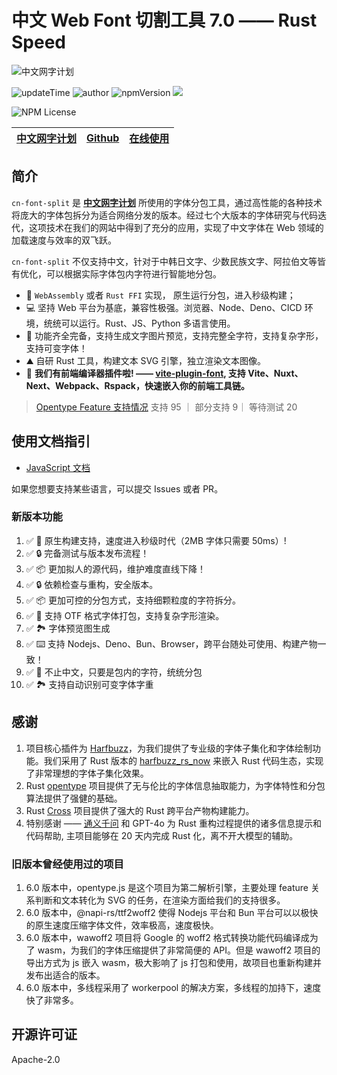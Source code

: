 # 中文 Web Font 切割工具 7.0 —— Rust Speed

![中文网字计划](/assets/chinese-fonts.png)

![updateTime](https://img.shields.io/badge/更新时间-2024/07/16-green)
![author](https://img.shields.io/badge/author-江夏尧-green)
![npmVersion](https://img.shields.io/badge/LTS_version-5.1.0-green)
[![](https://data.jsdelivr.com/v1/package/npm/cn-font-split/badge)](https://www.jsdelivr.com/package/npm/cn-font-split)

![NPM License](https://img.shields.io/npm/l/%40konghayao%2Fcn-font-split)

| [中文网字计划](https://chinese-font.netlify.app/) | [Github](https://github.com/KonghaYao/cn-font-split) | [在线使用](https://chinese-font.netlify.app/online-split/) |
| ------------------------------------------------- | ---------------------------------------------------- | ---------------------------------------------------------- |

## 简介

`cn-font-split` 是 **[中文网字计划](https://chinese-font.netlify.app/)** 所使用的字体分包工具，通过高性能的各种技术将庞大的字体包拆分为适合网络分发的版本。经过七个大版本的字体研究与代码迭代，这项技术在我们的网站中得到了充分的应用，实现了中文字体在 Web 领域的加载速度与效率的双飞跃。

`cn-font-split` 不仅支持中文，针对于中韩日文字、少数民族文字、阿拉伯文等皆有优化，可以根据实际字体包内字符进行智能地分包。

- 🚀 `WebAssembly` 或者 `Rust FFI` 实现， 原生运行分包，进入秒级构建；
- 💻 坚持 Web 平台为基底，兼容性极强。浏览器、Node、Deno、CICD 环境，统统可以运行。Rust、JS、Python 多语言使用。
- 🔧 功能齐全完备，支持生成文字图片预览，支持完整全字符，支持复杂字形，支持可变字体！
- ⛰️ 自研 Rust 工具，构建文本 SVG 引擎，独立渲染文本图像。
- 🚄 **我们有前端编译器插件啦! —— [vite-plugin-font](https://npmjs.com/package/vite-plugin-font), 支持 Vite、Nuxt、Next、Webpack、Rspack，快速嵌入你的前端工具链。**

> [Opentype Feature 支持情况](/packages/test/SUPPORT_FEATURE.md) 支持 95 ｜ 部分支持 9｜ 等待测试 20

## 使用文档指引

- [JavaScript 文档](./packages/ffi-js/)

如果您想要支持某些语言，可以提交 Issues 或者 PR。

### 新版本功能

1. ✅ 🚀 原生构建支持，速度进入秒级时代（2MB 字体只需要 50ms）!
2. ✅ 🔒 完备测试与版本发布流程！
3. ✅ 📦 更加拟人的源代码，维护难度直线下降！
4. ✅ 🔒 依赖检查与重构，安全版本。
5. ✅ 📦 更加可控的分包方式，支持细颗粒度的字符拆分。
6. ✅ 🔔 支持 OTF 格式字体打包，支持复杂字形渲染。
7. ✅ 🏞️ 字体预览图生成
8. ✅ ⌨️ 支持 Nodejs、Deno、Bun、Browser，跨平台随处可使用、构建产物一致！
9. ✅ 🥳 不止中文，只要是包内的字符，统统分包
10. ✅ 🏞️ 支持自动识别可变字体字重

## 感谢

1. 项目核心插件为 [Harfbuzz](https://github.com/harfbuzz/harfbuzz)，为我们提供了专业级的字体子集化和字体绘制功能。我们采用了 Rust 版本的 [harfbuzz_rs_now](https://github.com/KonghaYao/harfbuzz_rs) 来嵌入 Rust 代码生态，实现了非常理想的字体子集化效果。
2. Rust [opentype](https://crates.io/crates/opentype) 项目提供了无与伦比的字体信息抽取能力，为字体特性和分包算法提供了强健的基础。
3. Rust [Cross](https://crates.io/crates/cross) 项目提供了强大的 Rust 跨平台产物构建能力。
4. 特别感谢 —— [通义千问](https://tongyi.aliyun.com/qianwen/) 和 GPT-4o 为 Rust 重构过程提供的诸多信息提示和代码帮助, 主项目能够在 20 天内完成 Rust 化，离不开大模型的辅助。

### 旧版本曾经使用过的项目

1. 6.0 版本中，opentype.js 是这个项目为第二解析引擎，主要处理 feature 关系判断和文本转化为 SVG 的任务，在渲染方面给我们的支持很多。
2. 6.0 版本中，@napi-rs/ttf2woff2 使得 Nodejs 平台和 Bun 平台可以以极快的原生速度压缩字体文件，效率极高，速度极快。
3. 6.0 版本中，wawoff2 项目将 Google 的 woff2 格式转换功能代码编译成为了 wasm，为我们的字体压缩提供了非常简便的 API。但是 wawoff2 项目的导出方式为 js 嵌入 wasm，极大影响了 js 打包和使用，故项目也重新构建并发布出适合的版本。
4. 6.0 版本中，多线程采用了 workerpool 的解决方案，多线程的加持下，速度快了非常多。

## 开源许可证

Apache-2.0
